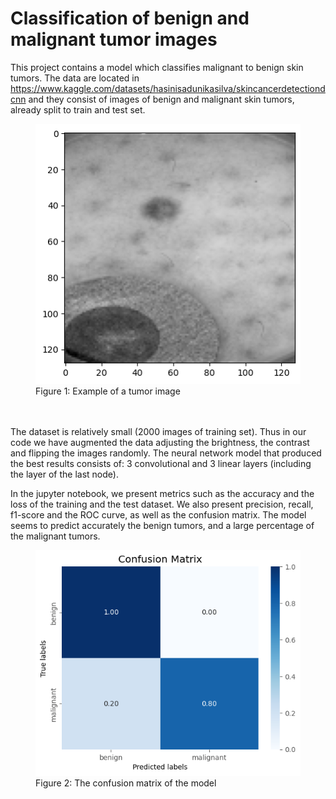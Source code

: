 # Classification of benign and malignant tumor images

This project contains a model which classifies malignant to benign skin tumors. The data are located in 
https://www.kaggle.com/datasets/hasinisadunikasilva/skincancerdetectiondcnn
and they consist of images of benign and malignant skin tumors, already split to train and test set. 

<figure>
  <img src="./images/1.png" alt="1">
  <figcaption>Figure 1: Example of a tumor image </figcaption>
  <br><br>
</figure>

The dataset is relatively small (2000 images of training set). Thus in our code we have augmented the data adjusting the brightness, the contrast and flipping the images randomly. 
The neural network model that produced the best results consists of: 
3 convolutional and 3 linear layers (including the layer of the last node). 

In the jupyter notebook, we present metrics such as the accuracy and the loss of the training and the test dataset. We also present precision, recall, f1-score and the ROC curve, as well as the confusion matrix. The model seems to predict accurately the benign tumors, and a large percentage of the malignant tumors. 

<figure>
  <img src="./images/2.png" alt="2">
  <figcaption>Figure 2: The confusion matrix of the model </figcaption>
  <br>
</figure>
